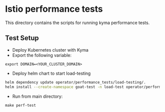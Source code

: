 
# Istio performance tests

This directory contains the scripts for running kyma performance tests.

## Test Setup

- Deploy Kubernetes cluster with Kyma
- Export the following variable:
```
export DOMAIN=<YOUR_CLUSTER_DOMAIN>
```
- Deploy helm chart to start load-testing

```sh
helm dependency update operator/performance_tests/load-testing/.
helm install --create-namespace goat-test -n load-test operator/performance_tests/load-testing/.
```

- Run from main directory:
```
make perf-test
```
